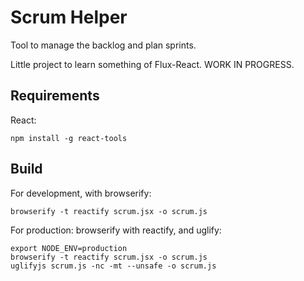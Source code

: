 # Scrum Helper

Tool to manage the backlog and plan sprints.

Little project to learn something of Flux-React. WORK IN PROGRESS.

## Requirements

React:

    npm install -g react-tools

## Build

For development, with browserify:

    browserify -t reactify scrum.jsx -o scrum.js

For production: browserify with reactify, and uglify:

    export NODE_ENV=production
    browserify -t reactify scrum.jsx -o scrum.js
    uglifyjs scrum.js -nc -mt --unsafe -o scrum.js
